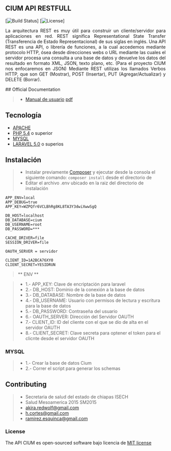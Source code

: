 ## CIUM API RESTFULL

[![Build Status](https://travis-ci.org/laravel/framework.svg)]
[![License](https://poser.pugx.org/laravel/framework/license.svg)]

<p style="text-align: justify;">
La arquitectura REST es muy útil para construir un cliente/servidor para aplicaciones en red. REST significa Representational State Transfer (Transferencia de Estado Representacional) de sus siglas en 
inglés. Una API REST es una API, o librería de funciones, a la cual accedemos mediante protocolo HTTP, ósea desde direcciones webs o URL mediante las cuales el servidor procesa una consulta a una 
base de datos y devuelve los datos del resultado en formato XML, JSON, texto plano, etc. (Para el proyecto CIUM nos enfocaremos en JSON) Mediante REST utilizas los llamados Verbos HTTP, que son 
GET (Mostrar), POST (Insertar), PUT (Agregar/Actualizar) y DELETE (Borrar).
</p>
## Official Documentation

 > - [Manual de usuario](public/api/Contents) [pdf](public/manual-usuario.pdf)

## Tecnología

* [APACHE]('http://www.apache.org/')
* [PHP 5.4]('https://secure.php.net/')  o superior 
* [MYSQL]('https://www.mysql.com/')
* [LARAVEL 5.0]('http://laravel.com/docs/master') o superios


## Instalación

> - Instalar previamente [Composer]('http://composer.io/') y ejecutar desde la consola el siguiente comando: `composer install` desde el directorio de 
> - Editar el archivo .env ubicado en la raiz del directorio de instalación

	APP_ENV=local
	APP_DEBUG=true
	APP_KEY=WZPQfr6VCLBhRg8KL8TA3Y3dwiXwwSgQ

	DB_HOST=localhost
	DB_DATABASE=cium
	DB_USERNAME=root
	DB_PASSWORD=***

	CACHE_DRIVER=file
	SESSION_DRIVER=file

	OAUTH_SERVER = servidor

	CLIENT_ID=1A2BCA76XY0
	CLIENT_SECRET=YESIDRUN
	
> ** ENV **

> - 1.- APP_KEY: Clave de encriptación para laravel
> - 2.- DB_HOST: Dominio de la conexión a la base de datos
> - 3.- DB_DATABASE: Nombre de la base de datos
> - 4.- DB_USERNAME: Usuario con permisos de lectura y escritura para la base de datos
> - 5.- DB_PASSWORD: Contraseña del usuario 
> - 6.- OAUTH_SERVER: Dirección del Servidor OAUTH
> - 7.- CLIENT_ID: ID del cliente con el que se dio de alta en el servidor OAUTH
> - 8.- CLIENT_SECRET: Clave secreta para optener el token para el clicnte desde el servidor OAUTH

### MYSQL

> - 1.- Crear la base de datos Cium	
> - 2.- Correr el script para generar los schemas


## Contributing

> - Secretaria de salud del estado de chiapas ISECH
> - Salud Mesoamerica 2015 SM2015
> - akira.redwolf@gmail.com 
> - h.cortes@gmail.com 
> - ramirez.esquinca@gmail.com

### License

The API CIUM es open-sourced software bajo licencia de [MIT license](http://opensource.org/licenses/MIT)